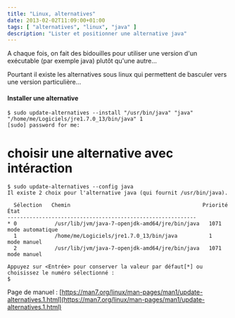 ```yaml
---
title: "Linux, alternatives"
date: 2013-02-02T11:09:00+01:00
tags: [ "alternatives", "linux", "java" ]
description: "Lister et positionner une alternative java"
---
```


A chaque fois, on fait des bidouilles pour utiliser une version d'un exécutable (par exemple java) plutôt qu'une autre...

Pourtant il existe les alternatives sous linux qui permettent de basculer vers une version particulière...

#### Installer une alternative

```
$ sudo update-alternatives --install "/usr/bin/java" "java" "/home/me/Logiciels/jre1.7.0_13/bin/java" 1
[sudo] password for me: 
```

# choisir une alternative avec intéraction

```
$ sudo update-alternatives --config java
Il existe 2 choix pour l'alternative java (qui fournit /usr/bin/java).

  Sélection   Chemin                                          Priorité  État
------------------------------------------------------------
* 0            /usr/lib/jvm/java-7-openjdk-amd64/jre/bin/java   1071      mode automatique
  1            /home/me/Logiciels/jre1.7.0_13/bin/java          1         mode manuel
  2            /usr/lib/jvm/java-7-openjdk-amd64/jre/bin/java   1071      mode manuel

Appuyez sur <Entrée> pour conserver la valeur par défaut[*] ou choisissez le numéro sélectionné :
$
```


Page de manuel : [https://man7.org/linux/man-pages/man1/update-alternatives.1.html](https://man7.org/linux/man-pages/man1/update-alternatives.1.html)
